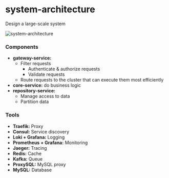 # system-architecture
Design a large-scale system

![system-architecture](https://user-images.githubusercontent.com/6086297/72776741-cbedf100-3c45-11ea-8890-2b6cc1927722.png)

### Components
- **gateway-service:**
  - Filter requests
    - Authenticate & authorize requests
    - Validate requests
  - Route requests to the cluster that can execute them most efficiently 
- **core-service:** do business logic
- **repository-service:**
  - Manage access to data
  - Partition data

### Tools
- **Traefik:** Proxy
- **Consul:** Service discovery
- **Loki + Grafana:** Logging
- **Prometheus + Grafana:** Monitoring
- **Jaeger:** Tracing
- **Redis:** Cache
- **Kafka:** Queue
- **ProxySQL:** MySQL proxy
- **MySQL:** Database
